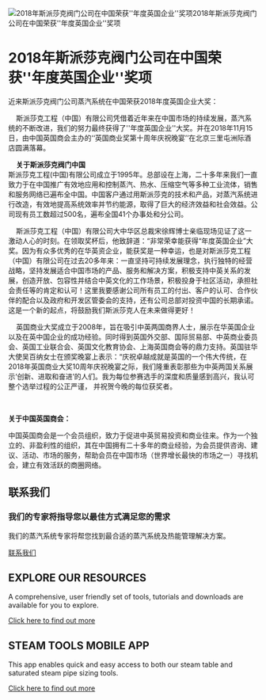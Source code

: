 
![2018年斯派莎克阀门公司在中国荣获&#039;&#039;年度英国企业&#039;&#039;奖项](/d/file/p/2015-04-20/fa7e21ea26498c60f21be966388fba47.jpg)2018年斯派莎克阀门公司在中国荣获&#039;&#039;年度英国企业&#039;&#039;奖项

# 2018年斯派莎克阀门公司在中国荣获&#039;&#039;年度英国企业&#039;&#039;奖项

近来斯派莎克阀门公司蒸汽系统在中国荣获2018年度英国企业大奖：

    斯派莎克工程（中国）有限公司凭借着近年来在中国市场的持续发展，蒸汽系统的不断改进，我们的努力最终获得了''年度英国企业''大奖。并在2018年11月15日，由中国英国商会主办的‘‘英国商业奖第十周年庆祝晚宴’’在北京三里屯洲际酒店圆满落幕。  
  
    **关于斯派莎克阀门中国**  
斯派莎克工程(中国)有限公司成立于1995年。总部设在上海，二十多年来我们一直致力于在中国推广有效地应用和控制蒸汽、热水、压缩空气等多种工业流体，销售和服务网络已遍布全中国。中国客户通过用斯派莎克的技术和产品，对蒸汽系统进行改造，有效地提高系统效率并节约能源，取得了巨大的经济效益和社会效益。公司现有员工数超过500名，遍布全国41个办事处和分公司。  
  
    斯派莎克工程（中国）有限公司大中华区总裁宋徐辉博士亲临现场见证了这一激动人心的时刻。在领取奖杯后，他致辞道：“非常荣幸能获得“年度英国企业”大奖。因为有众多优秀的在华英资企业，能获奖是一种幸运，也是对斯派莎克工程（中国）有限公司在过去20多年来：一直坚持可持续发展理念，执行独特的经营战略，坚持发展适合中国市场的产品、服务和解决方案，积极支持中英关系的发展，创造开放、包容性并结合中英文化的工作场景，积极投身于社区活动，承担社会责任等的肯定和认可！这里我要感谢公司所有员工的付出、客户的认可、合作伙伴的配合以及政府和开发区管委会的支持，还有公司总部对投资中国的长期承诺。这是一个新的起点，将鼓励我们斯派莎克人在未来做得更好！  
  
    英国商业大奖成立于2008年，旨在吸引中英两国商界人士，展示在华英国企业以及在英中国企业的成功经验。同时得到英国外交部、国际贸易部、中英商业委员会、英国工业联合会、英国文化教育协会、上海英国商会等的鼎力支持。英国驻华大使吴百纳女士在颁奖晚宴上表示：“庆祝卓越成就是英国的一个伟大传统，在2018年英国商业大奖10周年庆祝晚宴之际，我们隆重表彰那些为中英两国关系展示‘创新、进取和奋进’的人们。我为每位参赛选手的深度和质量感到高兴，我认可整个选举过程的公正严谨， 并祝贺今晚的每位获奖者。  
  
    

**关于中国英国商会：**

中国英国商会是一个会员组织，致力于促进中英贸易投资和商业往来。作为一个独立的、非盈利性的组织，其在中国拥有二十多年的商业经验，为会员提供咨询、建议、活动、市场的服务，帮助会员在中国市场（世界增长最快的市场之一）寻找机会，建立有效活跃的商圈网络。​

## 联系我们

### 我们的专家将指导您以最佳方式满足您的需求

我们的蒸汽系统专家将帮您找到最合适的蒸汽系统及热能管理解决方案。

[联系我们](/Contact/)

## EXPLORE OUR RESOURCES

A comprehensive, user friendly set of tools, tutorials and downloads are available for you to explore.

[Click here to find out more](#)

## STEAM TOOLS MOBILE APP

This app enables quick and easy access to both our steam table and saturated steam pipe sizing tools.

[Click here to find out more](#)

